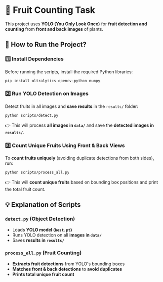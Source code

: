 # 🍎 Fruit Counting Task
This project uses **YOLO (You Only Look Once)** for **fruit detection and counting** from **front and back images** of plants.

## 🚀 How to Run the Project?
### 1️⃣ Install Dependencies
Before running the scripts, install the required Python libraries:  
```bash
pip install ultralytics opencv-python numpy
```

### 2️⃣ Run YOLO Detection on Images
Detect fruits in all images and **save results** in the `results/` folder:  
```bash
python scripts/detect.py
```
👉 This will process **all images in `data/`** and save the **detected images in `results/`**.

### 3️⃣ Count Unique Fruits Using Front & Back Views
To **count fruits uniquely** (avoiding duplicate detections from both sides), run:  
```bash
python scripts/process_all.py
```
👉 This will **count unique fruits** based on bounding box positions and print the total fruit count.

## 💡 Explanation of Scripts
### `detect.py` (Object Detection)
- Loads **YOLO model (`best.pt`)**  
- Runs YOLO detection on all **images in `data/`**  
- Saves **results in `results/`**  

### `process_all.py` (Fruit Counting)
- **Extracts fruit detections** from YOLO's bounding boxes  
- **Matches front & back detections** to **avoid duplicates**  
- **Prints total unique fruit count**  
